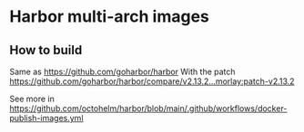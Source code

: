 # Harbor multi-arch images

## How to build

Same as https://github.com/goharbor/harbor
With the patch https://github.com/goharbor/harbor/compare/v2.13.2...morlay:patch-v2.13.2

See more in https://github.com/octohelm/harbor/blob/main/.github/workflows/docker-publish-images.yml